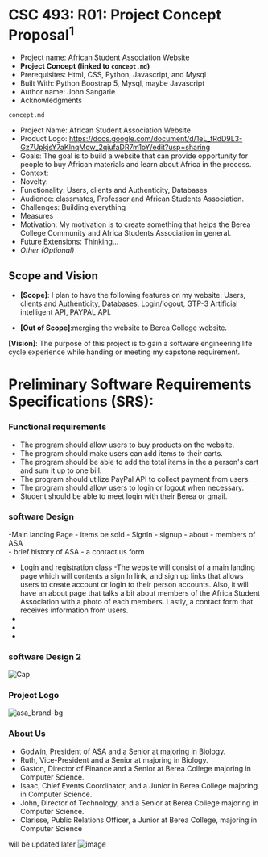 # CSC 493: R01: Project Concept Proposal<sup>1</sup>

- Project name: African Student Association Website
- **Project Concept (linked to <code>concept.md</code>)**
- Prerequisites: Html, CSS, Python, Javascript, and Mysql
- Built With: Python Boostrap 5, Mysql, maybe Javascript
- Author name: John Sangarie
- Acknowledgments


<code>concept.md</code>
  - Project Name: African Student Association Website
  - Product Logo: https://docs.google.com/document/d/1eL_tRdD9L3-Gz7UpkjsY7aKlnqMow_2qiufaDR7m1oY/edit?usp=sharing
  - Goals: The goal is to build a website that can provide opportunity for people to buy African materials and learn about Africa in the process.
  - Context:
  - Novelty:
  - Functionality: Users, clients and Authenticity, Databases
  - Audience: classmates, Professor and African Students Association.
  - Challenges: Building everything
  - Measures
  - Motivation: My motivation is to create something that helps the Berea College Community and Africa Students Association in general.
  - Future Extensions: Thinking...
  - *Other (Optional)*


 ## Scope and Vision


 - **[Scope]**: I plan to have the following features on my website:  Users, clients and Authenticity, Databases, Login/logout, GTP-3 Artificial intelligent API, PAYPAL API.

 - **[Out of Scope]**:merging the website to Berea College website.


 **[Vision]**: The purpose of this project is to gain a software engineering life cycle experience while handing or meeting my capstone requirement.



# Preliminary Software Requirements Specifications (SRS):




### Functional requirements

- The program should allow users to buy products on the website.
- The program should make users  can add items to their carts.
- The program should be able to add the total items in the a person's cart and sum it up to one bill.
- The program should utilize PayPal API to collect payment from users.
- The program should allow users to login or logout when necessary.
- Student should be able to meet login with their Berea or gmail.



### software Design

-Main landing Page - items be sold
                   - SignIn  - signup
                   - about - members of ASA  
                           - brief  history of ASA
                   - a contact us form

- Login and registration class
-The website will consist of a main landing page which will contents a sign In link, and sign up links that allows users to create account or login to their person accounts. Also, it will have an about page that talks a bit about members of the Africa Student Association with a photo of each members. Lastly, a contact form that receives information from users.
-
-
-  

### software Design 2
![Cap](https://user-images.githubusercontent.com/57777698/196291237-882dccc1-1d60-48a2-90bb-d7b93d475b17.PNG)




### Project Logo

![asa_brand-bg](https://user-images.githubusercontent.com/57777698/193861487-8a40eed8-9bff-4e05-a009-0a3a21173e5d.png)


### About Us

- Godwin, President of ASA and a Senior at  majoring in Biology. 
- Ruth, Vice-President and a Senior at majoring in Biology.
- Gaston, Director of Finance  and a Senior at Berea College majoring in Computer Science.
- Isaac, Chief Events Coordinator, and a Junior in Berea College majoring in Computer Science.
- John, Director of Technology, and a Senior at Berea College majoring in Computer Science.
- Clarisse, Public Relations Officer, a Junior at Berea College, majoring in Computer Science

will be updated later
![image](https://user-images.githubusercontent.com/57777698/197008321-7fd27f50-8d22-4434-aad7-45118e0ee55d.png)


